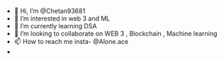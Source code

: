 - 👋 Hi, I’m @Chetan93681
- 👀 I’m interested in web 3 and ML
- 🌱 I’m currently learning DSA
- 💞️ I’m looking to collaborate on WEB 3 , Blockchain , Machine learning
- 📫 How to reach me insta- @Alone.ace
-

<!---
Chetan93681/Chetan93681 is a ✨ special ✨ repository because its `README.md` (this file) appears on your GitHub profile.
You can click the Preview link to take a look at your changes.
--->

